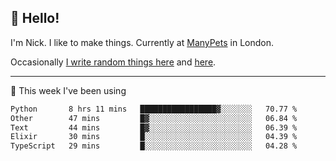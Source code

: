 ## 👋 Hello! 

I'm Nick. I like to make things. Currently at [ManyPets](https://manypets.com) in London.

Occasionally [I write random things here](https://nicksnell.com) and [here](https://twitter.com/nicksnell).

-------

🚀 This week I've been using

<!--START_SECTION:waka-->

```txt
Python       8 hrs 11 mins   █████████████████▓░░░░░░░   70.77 %
Other        47 mins         █▓░░░░░░░░░░░░░░░░░░░░░░░   06.84 %
Text         44 mins         █▓░░░░░░░░░░░░░░░░░░░░░░░   06.39 %
Elixir       30 mins         █░░░░░░░░░░░░░░░░░░░░░░░░   04.39 %
TypeScript   29 mins         █░░░░░░░░░░░░░░░░░░░░░░░░   04.28 %
```

<!--END_SECTION:waka-->
